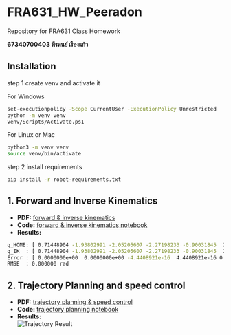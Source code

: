 # FRA631_HW_Peeradon

Repository for FRA631 Class Homework

**67340700403 พีรดนย์ เรืองแก้ว**

## Installation

step 1 create venv and activate it

For Windows
```bash
set-executionpolicy -Scope CurrentUser -ExecutionPolicy Unrestricted
python -m venv venv
venv/Scripts/Activate.ps1
```

For Linux or Mac

```bash
python3 -m venv venv
source venv/bin/activate
```

step 2 install requirements

```bash
pip install -r robot-requirements.txt
```


## 1. Forward and Inverse Kinematics

- **PDF:** [forward & inverse kinematics](./forward&inv_kinematics.pdf)
- **Code:** [forward & inverse kinematics notebook](./forward&inv_kinematics.ipynb)
- **Results:**  
```bash
q_HOME: [ 0.71448904 -1.93802991 -2.05205607 -2.27198233 -0.90031845  2.36535263]
q_IK  : [ 0.71448904 -1.93802991 -2.05205607 -2.27198233 -0.90031845  2.36535263]
Error : [ 0.0000000e+00  0.0000000e+00 -4.4408921e-16  4.4408921e-16 0.0000000e+00  00000000e+00]
RMSE  : 0.000000 rad
```
## 2. Trajectory Planning and speed control

- **PDF:** [trajectory planning & speed control](./tracjectory-planning&speed-control.pdf)
- **Code:** [trajectory planning notebook](./trajectory_planning.ipynb)
- **Results:**  
    ![Trajectory Result](./images/trajectory_result.gif)
